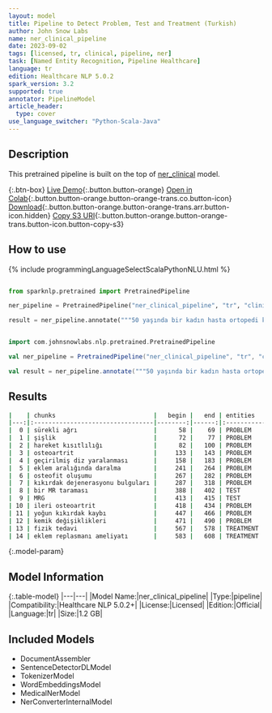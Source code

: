 ```yaml
---
layout: model
title: Pipeline to Detect Problem, Test and Treatment (Turkish)
author: John Snow Labs
name: ner_clinical_pipeline
date: 2023-09-02
tags: [licensed, tr, clinical, pipeline, ner]
task: [Named Entity Recognition, Pipeline Healthcare]
language: tr
edition: Healthcare NLP 5.0.2
spark_version: 3.2
supported: true
annotator: PipelineModel
article_header:
  type: cover
use_language_switcher: "Python-Scala-Java"
---
```


## Description

This pretrained pipeline is built on the top of [ner_clinical](https://nlp.johnsnowlabs.com/2023/08/29/ner_clinical_tr.html) model.

{:.btn-box}
[Live Demo](https://demo.johnsnowlabs.com/healthcare/NER_CLINICAL_MULTI/){:.button.button-orange}
[Open in Colab](https://colab.research.google.com/github/JohnSnowLabs/spark-nlp-workshop/blob/master/tutorials/streamlit_notebooks/healthcare/NER_CLINICAL_MULTI.ipynb){:.button.button-orange.button-orange-trans.co.button-icon}
[Download](https://s3.amazonaws.com/auxdata.johnsnowlabs.com/clinical/models/ner_clinical_pipeline_tr_5.0.2_3.2_1693687414539.zip){:.button.button-orange.button-orange-trans.arr.button-icon.hidden}
[Copy S3 URI](s3://auxdata.johnsnowlabs.com/clinical/models/ner_clinical_pipeline_tr_5.0.2_3.2_1693687414539.zip){:.button.button-orange.button-orange-trans.button-icon.button-copy-s3}

## How to use



<div class="tabs-box" markdown="1">
{% include programmingLanguageSelectScalaPythonNLU.html %}
  
```python

from sparknlp.pretrained import PretrainedPipeline

ner_pipeline = PretrainedPipeline("ner_clinical_pipeline", "tr", "clinical/models")

result = ner_pipeline.annotate("""50 yaşında bir kadın hasta ortopedi kliniğine sağ dizinde sürekli ağrı, şişlik ve hareket kısıtlılığı şikâyetleriyle başvurdu. Hasta osteoartrit ve daha önce geçirilmiş diz yaralanması öyküsü bildirdi. Klinik muayene ve çekilen röntgenlerde eklem aralığında daralma, osteofit oluşumu ve kıkırdak dejenerasyonu bulguları tespit edildi. Tanıyı doğrulamak ve ciddiyetini değerlendirmek için bir MR taraması istendi. MRG, ileri osteoartrit ile uyumlu yoğun kıkırdak kaybı ve kemik değişiklikleri gösterdi. Hastanın durumu ve tercihleri göz önünde bulundurulduktan sonra  fizik tedavi ve eklem replasmanı ameliyatı olasılığını içeren bir tedavi planı tartışıldı.""")

```
```scala

import com.johnsnowlabs.nlp.pretrained.PretrainedPipeline

val ner_pipeline = PretrainedPipeline("ner_clinical_pipeline", "tr", "clinical/models")

val result = ner_pipeline.annotate("""50 yaşında bir kadın hasta ortopedi kliniğine sağ dizinde sürekli ağrı, şişlik ve hareket kısıtlılığı şikâyetleriyle başvurdu. Hasta osteoartrit ve daha önce geçirilmiş diz yaralanması öyküsü bildirdi. Klinik muayene ve çekilen röntgenlerde eklem aralığında daralma, osteofit oluşumu ve kıkırdak dejenerasyonu bulguları tespit edildi. Tanıyı doğrulamak ve ciddiyetini değerlendirmek için bir MR taraması istendi. MRG, ileri osteoartrit ile uyumlu yoğun kıkırdak kaybı ve kemik değişiklikleri gösterdi. Hastanın durumu ve tercihleri göz önünde bulundurulduktan sonra  fizik tedavi ve eklem replasmanı ameliyatı olasılığını içeren bir tedavi planı tartışıldı.""")

```
</div>

## Results

```bash
|    | chunks                           |   begin |   end | entities   |
|---:|:---------------------------------|--------:|------:|:-----------|
|  0 | sürekli ağrı                     |      58 |    69 | PROBLEM    |
|  1 | şişlik                           |      72 |    77 | PROBLEM    |
|  2 | hareket kısıtlılığı              |      82 |   100 | PROBLEM    |
|  3 | osteoartrit                      |     133 |   143 | PROBLEM    |
|  4 | geçirilmiş diz yaralanması       |     158 |   183 | PROBLEM    |
|  5 | eklem aralığında daralma         |     241 |   264 | PROBLEM    |
|  6 | osteofit oluşumu                 |     267 |   282 | PROBLEM    |
|  7 | kıkırdak dejenerasyonu bulguları |     287 |   318 | PROBLEM    |
|  8 | bir MR taraması                  |     388 |   402 | TEST       |
|  9 | MRG                              |     413 |   415 | TEST       |
| 10 | ileri osteoartrit                |     418 |   434 | PROBLEM    |
| 11 | yoğun kıkırdak kaybı             |     447 |   466 | PROBLEM    |
| 12 | kemik değişiklikleri             |     471 |   490 | PROBLEM    |
| 13 | fizik tedavi                     |     567 |   578 | TREATMENT  |
| 14 | eklem replasmanı ameliyatı       |     583 |   608 | TREATMENT  |
```

{:.model-param}
## Model Information

{:.table-model}
|---|---|
|Model Name:|ner_clinical_pipeline|
|Type:|pipeline|
|Compatibility:|Healthcare NLP 5.0.2+|
|License:|Licensed|
|Edition:|Official|
|Language:|tr|
|Size:|1.2 GB|

## Included Models

- DocumentAssembler
- SentenceDetectorDLModel
- TokenizerModel
- WordEmbeddingsModel
- MedicalNerModel
- NerConverterInternalModel
